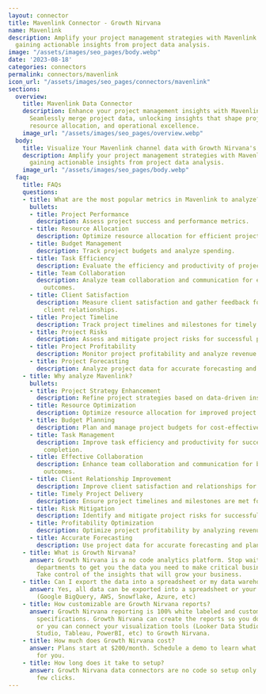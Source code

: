 ```yaml
---
layout: connector
title: Mavenlink Connector - Growth Nirvana
name: Mavenlink
description: Amplify your project management strategies with Mavenlink integration,
  gaining actionable insights from project data analysis.
image: "/assets/images/seo_pages/body.webp"
date: '2023-08-18'
categories: connectors
permalink: connectors/mavenlink
icon_url: "/assets/images/seo_pages/connectors/mavenlink"
sections:
  overview:
    title: Mavenlink Data Connector
    description: Enhance your project management insights with Mavenlink integration.
      Seamlessly merge project data, unlocking insights that shape project strategies,
      resource allocation, and operational excellence.
    image_url: "/assets/images/seo_pages/overview.webp"
  body:
    title: Visualize Your Mavenlink channel data with Growth Nirvana's Mavenlink Connector
    description: Amplify your project management strategies with Mavenlink integration,
      gaining actionable insights from project data analysis.
    image_url: "/assets/images/seo_pages/body.webp"
  faq:
    title: FAQs
    questions:
    - title: What are the most popular metrics in Mavenlink to analyze?
      bullets:
      - title: Project Performance
        description: Assess project success and performance metrics.
      - title: Resource Allocation
        description: Optimize resource allocation for efficient project management.
      - title: Budget Management
        description: Track project budgets and analyze spending.
      - title: Task Efficiency
        description: Evaluate the efficiency and productivity of project tasks.
      - title: Team Collaboration
        description: Analyze team collaboration and communication for enhanced project
          outcomes.
      - title: Client Satisfaction
        description: Measure client satisfaction and gather feedback for improved
          client relationships.
      - title: Project Timeline
        description: Track project timelines and milestones for timely delivery.
      - title: Project Risks
        description: Assess and mitigate project risks for successful project delivery.
      - title: Project Profitability
        description: Monitor project profitability and analyze revenue and costs.
      - title: Project Forecasting
        description: Analyze project data for accurate forecasting and planning.
    - title: Why analyze Mavenlink?
      bullets:
      - title: Project Strategy Enhancement
        description: Refine project strategies based on data-driven insights.
      - title: Resource Optimization
        description: Optimize resource allocation for improved project outcomes.
      - title: Budget Planning
        description: Plan and manage project budgets for cost-effective execution.
      - title: Task Management
        description: Improve task efficiency and productivity for successful project
          completion.
      - title: Effective Collaboration
        description: Enhance team collaboration and communication for better project
          outcomes.
      - title: Client Relationship Improvement
        description: Improve client satisfaction and relationships for repeat business.
      - title: Timely Project Delivery
        description: Ensure project timelines and milestones are met for on-time delivery.
      - title: Risk Mitigation
        description: Identify and mitigate project risks for successful project delivery.
      - title: Profitability Optimization
        description: Optimize project profitability by analyzing revenue and costs.
      - title: Accurate Forecasting
        description: Use project data for accurate forecasting and planning.
    - title: What is Growth Nirvana?
      answer: Growth Nirvana is a no code analytics platform. Stop waiting for other
        departments to get you the data you need to make critical business decisions.
        Take control of the insights that will grow your business.
    - title: Can I export the data into a spreadsheet or my data warehouse?
      answer: Yes, all data can be exported into a spreadsheet or your data warehouse
        (Google BigQuery, AWS, Snowflake, Azure, etc)
    - title: How customizable are Growth Nirvana reports?
      answer: Growth Nirvana reporting is 100% white labeled and customized to your
        specifications. Growth Nirvana can create the reports so you don’t have to
        or you can connect your visualization tools (Looker Data Studio/Google Data
        Studio, Tableau, PowerBI, etc) to Growth Nirvana.
    - title: How much does Growth Nirvana cost?
      answer: Plans start at $200/month. Schedule a demo to learn what plan is best
        for you.
    - title: How long does it take to setup?
      answer: Growth Nirvana data connectors are no code so setup only requires a
        few clicks.
---
```

